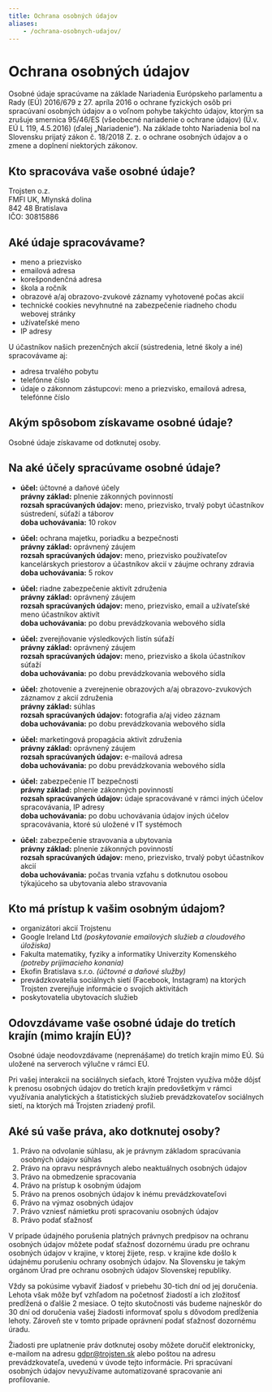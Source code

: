 ```yaml
---
title: Ochrana osobných údajov
aliases:
    - /ochrana-osobnych-udajov/
---
```


# Ochrana osobných údajov

Osobné údaje spracúvame na základe Nariadenia Európskeho parlamentu a Rady (EÚ) 2016/679 z 27. apríla 2016 o ochrane fyzických osôb pri spracúvaní osobných údajov a o voľnom pohybe takýchto údajov, ktorým sa zrušuje smernica 95/46/ES (všeobecné nariadenie o ochrane údajov) (Ú.v. EÚ L 119, 4.5.2016) (ďalej „Nariadenie“). Na základe tohto Nariadenia bol na Slovensku prijatý zákon č. 18/2018 Z. z. o ochrane osobných údajov a o zmene a doplnení niektorých zákonov.

## Kto spracováva vaše osobné údaje?

Trojsten o.z. \
FMFI UK, Mlynská dolina \
842 48 Bratislava \
IČO: 30815886

## Aké údaje spracovávame?

- meno a priezvisko
- emailová adresa
- korešpondenčná adresa
- škola a ročník
- obrazové a/aj obrazovo-zvukové záznamy vyhotovené počas akcií
- technické cookies nevyhnutné na zabezpečenie riadneho chodu webovej stránky
- užívateľské meno
- IP adresy

U účastníkov našich prezenčných akcií (sústredenia, letné školy a iné) spracovávame aj:

- adresa trvalého pobytu
- telefónne číslo
- údaje o zákonnom zástupcovi: meno a priezvisko, emailová adresa, telefónne číslo

## Akým spôsobom získavame osobné údaje?

Osobné údaje získavame od dotknutej osoby.

## Na aké účely spracúvame osobné údaje?

- **účel:** účtovné a daňové účely \
  **právny základ:** plnenie zákonných povinností \
  **rozsah spracúvaných údajov:** meno, priezvisko, trvalý pobyt účastníkov sústredení, súťaží a táborov \
  **doba uchovávania:** 10 rokov

- **účel:** ochrana majetku, poriadku a bezpečnosti \
**právny základ:** oprávnený záujem \
**rozsah spracúvaných údajov:** meno, priezvisko používateľov kancelárskych priestorov a účastníkov akcií v záujme ochrany zdravia \
**doba uchovávania:** 5 rokov

- **účel:** riadne zabezpečenie aktivít združenia \
**právny základ:** oprávnený záujem \
**rozsah spracúvaných údajov:** meno, priezvisko, email a užívateľské meno účastníkov aktivít \
**doba uchovávania:** po dobu prevádzkovania webového sídla

- **účel:** zverejňovanie výsledkových  listín súťaží \
**právny základ:** oprávnený záujem \
**rozsah spracúvaných údajov:** meno, priezvisko a škola účastníkov súťaží \
**doba uchovávania:** po dobu prevádzkovania webového sídla

- **účel:** zhotovenie a zverejnenie obrazových a/aj obrazovo-zvukových záznamov z akcií združenia \
**právny základ:** súhlas \
**rozsah spracúvaných údajov:** fotografia a/aj video záznam\
**doba uchovávania:** po dobu prevádzkovania webového sídla

- **účel:** marketingová propagácia aktivít združenia \
**právny základ:** oprávnený záujem \
**rozsah spracúvaných údajov:** e-mailová adresa\
**doba uchovávania:** po dobu prevádzkovania webového sídla

- **účel:** zabezpečenie IT bezpečnosti \
**právny základ:** plnenie zákonných povinností \
**rozsah spracúvaných údajov:** údaje spracovávané v rámci iných účelov spracovávania, IP adresy\
**doba uchovávania:** po dobu uchovávania údajov iných účelov spracovávania, ktoré sú uložené v IT systémoch

- **účel:** zabezpečenie stravovania a ubytovania \
**právny základ:** plnenie zákonných povinností \
**rozsah spracúvaných údajov:** meno, priezvisko, trvalý pobyt účastníkov akcií\
**doba uchovávania:** počas trvania vzťahu s dotknutou osobou týkajúceho sa ubytovania alebo stravovania

## Kto má prístup k vašim osobným údajom?

- organizátori akcií Trojstenu
- Google Ireland Ltd *(poskytovanie emailových služieb a cloudového úložiska)*
- Fakulta matematiky, fyziky a informatiky Univerzity Komenského *(potreby prijímacieho konania)*
- Ekofin Bratislava s.r.o. *(účtovné a daňové služby)*
- prevádzkovatelia sociálnych sietí (Facebook, Instagram) na ktorých Trojsten zverejňuje informácie o svojich aktivitách
- poskytovatelia ubytovacích služieb

## Odovzdávame vaše osobné údaje do tretích krajín (mimo krajín EÚ)?

Osobné údaje neodovzdávame (neprenášame) do tretích krajín mimo EÚ. Sú uložené na serveroch výlučne v rámci EÚ.

Pri vašej interakcii na sociálnych sieťach, ktoré Trojsten využíva môže dôjsť k prenosu osobných údajov do tretích krajín predovšetkým v rámci využívania analytických a štatistických služieb prevádzkovateľov sociálnych sietí, na ktorých má Trojsten zriadený profil.

## Aké sú vaše práva, ako dotknutej osoby?

1. Právo na odvolanie súhlasu, ak je právnym základom spracúvania osobných údajov súhlas
1. Právo na opravu nesprávnych alebo neaktuálnych osobných údajov
1. Právo na obmedzenie spracovania
1. Právo na prístup k osobným údajom
1. Právo na prenos osobných údajov k inému prevádzkovateľovi
1. Právo na výmaz osobných údajov
1. Právo vzniesť námietku proti spracovaniu osobných údajov
1. Právo podať sťažnosť

V prípade údajného porušenia platných právnych predpisov na ochranu osobných údajov môžete podať sťažnosť dozornému úradu pre ochranu osobných údajov v krajine, v ktorej žijete, resp. v krajine kde došlo k údajnému porušeniu ochrany osobných údajov. Na Slovensku je takým orgánom Úrad pre ochranu osobných údajov Slovenskej republiky.

Vždy sa pokúsime vybaviť žiadosť v priebehu 30-tich dní od jej doručenia. Lehota však môže byť vzhľadom na početnosť žiadostí a ich zložitosť predĺžená o ďalšie 2 mesiace. O tejto skutočnosti vás budeme najneskôr do 30 dní od doručenia vašej žiadosti informovať spolu s dôvodom predĺženia lehoty. Zároveň ste v tomto prípade oprávnení podať sťažnosť dozornému úradu.

Žiadosti pre uplatnenie práv dotknutej osoby môžete doručiť elektronicky, e-mailom na adresu gdpr@trojsten.sk alebo poštou na adresu prevádzkovateľa, uvedenú v úvode tejto informácie.
Pri spracúvaní osobných údajov nevyužívame automatizované spracovanie ani profilovanie.

